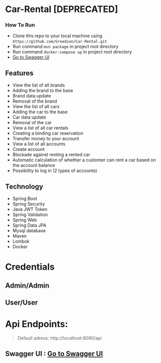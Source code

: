 
# Car-Rental  [DEPRECATED] 



### How To Run

- Clone this repo to your local machine using `https://github.com/Greedion/Car-Rental.git`
- Run command `mvn package` in project root directory
- Run command `docker-compose up` in project root directory
- [Go to Swagger UI](http://localhost:8080/swagger-ui.html)



## Features
- View the list of all brands
- Adding the brand to the base
- Brand data update
- Removal of the brand
- View the list of all cars
- Adding the car to the base
- Car data update
- Removal of the car
- View a list of all car rentals
- Creating a binding car reservation
- Transfer money to your account
- View a list of all accounts
- Create account
- Blockade against renting a rented car
- Automatic calculation of whether a customer can rent a car based on the account balance
- Possibility to log in (2 types of accounts)

## Technology
 - Spring Boot
 - Spring Security
 - Java JWT Token
 - Spring Validation
 - Spring Web
 - Spring Data JPA
 - Mysql database
 - Maven
 - Lombok
 - Docker
 
 # Credentials
 ## Admin/Admin
 ## User/User
 # Api Endpoints: 
> Default adress: http://localhost:8080/api
## Swagger UI : [Go to Swagger UI](http://localhost:8080/swagger-ui.html)









